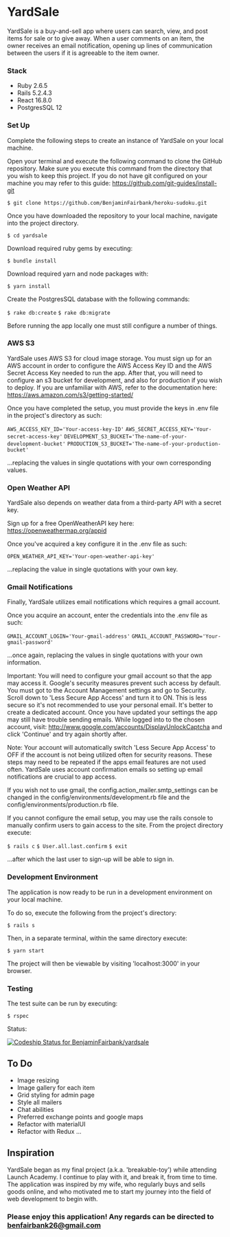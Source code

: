 # YardSale

YardSale is a buy-and-sell app where users can search, view, and post items for sale or to give away.  When a user comments on an item, the owner receives an email notification, opening up lines of communication between the users if it is agreeable to the item owner.

### Stack

  - Ruby 2.6.5
  - Rails 5.2.4.3
  - React 16.8.0
  - PostgresSQL 12

### Set Up

Complete the following steps to create an instance of YardSale on your local machine.

Open your terminal and execute the following command to clone the GitHub repository.
Make sure you execute this command from the directory that you wish to keep this project.
If you do not have git configured on your machine you may refer to this guide: https://github.com/git-guides/install-git

  `$ git clone https://github.com/BenjaminFairbank/heroku-sudoku.git`

Once you have downloaded the repository to your local machine, navigate into the project directory.

  `$ cd yardsale`

Download required ruby gems by executing:

  `$ bundle install`

Download required yarn and node packages with:

  `$ yarn install`

Create the PostgresSQL database with the following commands:

  `$ rake db:create`
  `$ rake db:migrate`

Before running the app locally one must still configure a number of things.

### AWS S3

YardSale uses AWS S3 for cloud image storage.  You must sign up for an AWS account in order to configure the AWS Access Key ID and the AWS Secret Access Key needed to run the app.  After that, you will need to configure an s3 bucket for development, and also for production if you wish to deploy.  If you are unfamiliar with AWS, refer to the documentation here: https://aws.amazon.com/s3/getting-started/

Once you have completed the setup, you must provide the keys in .env file in the project's directory as such:

  `AWS_ACCESS_KEY_ID='Your-access-key-ID'`
  `AWS_SECRET_ACCESS_KEY='Your-secret-access-key'`
  `DEVELOPMENT_S3_BUCKET='The-name-of-your-development-bucket'`
  `PRODUCTION_S3_BUCKET='The-name-of-your-production-bucket'`

...replacing the values in single quotations with your own corresponding values.

### Open Weather API

YardSale also depends on weather data from a third-party API with a secret key.

Sign up for a free OpenWeatherAPI key here: https://openweathermap.org/appid

Once you've acquired a key configure it in the .env file as such:

  `OPEN_WEATHER_API_KEY='Your-open-weather-api-key'`

...replacing the value in single quotations with your own key.

### Gmail Notifications

Finally, YardSale utilizes email notifications which requires a gmail account.

Once you acquire an account, enter the credentials into the .env file as such:

  `GMAIL_ACCOUNT_LOGIN='Your-gmail-address'`
  `GMAIL_ACCOUNT_PASSWORD='Your-gmail-password'`

...once again, replacing the values in single quotations with your own information.

Important: You will need to configure your gmail account so that the app may access it.  Google's security measures prevent such access by default.  You must got to the Account Management settings and go to Security.  Scroll down to 'Less Secure App Access' and turn it to ON.  This is less secure so it's not recommended to use your personal email.  It's better to create a dedicated account.  Once you have updated your settings the app may still have trouble sending emails.  While logged into to the chosen account, visit: http://www.google.com/accounts/DisplayUnlockCaptcha and click 'Continue' and try again shortly after.

Note:  Your account will automatically switch 'Less Secure App Access' to OFF if the account is not being utilized often for security reasons.  These steps may need to be repeated if the apps email features are not used often.  YardSale uses account confirmation emails so setting up email notifications are crucial to app access.

If you wish not to use gmail, the config.action_mailer.smtp_settings can be changed in the config/environments/development.rb file and the config/environments/production.rb file.

If you cannot configure the email setup, you may use the rails console to manually confirm users to gain access to the site.  From the project directory execute:

  `$ rails c`
  `$ User.all.last.confirm`
  `$ exit`

...after which the last user to sign-up will be able to sign in.

### Development Environment

The application is now ready to be run in a development environment on your local machine.

To do so, execute the following from the project's directory:

  `$ rails s`

Then, in a separate terminal, within the same directory execute:

  `$ yarn start`

The project will then be viewable by visiting 'localhost:3000' in your browser.

### Testing

The test suite can be run by executing:

  `$ rspec`

Status:

[![Codeship Status for BenjaminFairbank/yardsale](https://app.codeship.com/projects/aaf9c140-811e-0138-f3d6-667c5ff10693/status?branch=master)](https://app.codeship.com/projects/397730)


## To Do

 - Image resizing
 - Image gallery for each item
 - Grid styling for admin page
 - Style all mailers
 - Chat abilities
 - Preferred exchange points and google maps
 - Refactor with materialUI
 - Refactor with Redux
...

## Inspiration

YardSale began as my final project (a.k.a. 'breakable-toy') while attending Launch Academy.  I continue to play with it, and break it, from time to time.  The application was inspired by my wife, who regularly buys and sells goods online, and who motivated me to start my journey into the field of web development to begin with.


### Please enjoy this application! Any regards can be directed to benfairbank26@gmail.com
